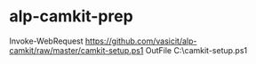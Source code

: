 # alp-camkit-prep

Invoke-WebRequest https://github.com/vasicit/alp-camkit/raw/master/camkit-setup.ps1 OutFile C:\camkit-setup.ps1
